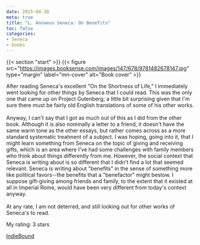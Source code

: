 ```yaml
---
date: 2015-04-30
meta: true
title: "L. Annaeus Seneca: On Benefits"
toc: false
categories:
- Seneca
- books
---
```


{{< section "start" >}}
{{< figure src="https://images.booksense.com/images/147/678/9781482678147.jpg" type="margin" label="mn-cover" alt="Book cover" >}}

After reading Seneca's excellent "On the Shortness of Life," I immediately went looking for other things by Seneca that I could read. This was the only one that came up on Project Gutenberg; a little bit surprising given that I'm sure there must be fairly old English translations of some of his other works.<br /><br />Anyway, I can't say that I got as much out of this as I did from the other book. Although it is also nominally a letter to a friend, it doesn't have the same warm tone as the other essays, but rather comes across as a more standard systematic treatment of a subject. I was hoping, going into it, that I might learn something from Seneca on the topic of giving and receiving gifts, which is an area where I've had some challenges with family members who think about things differently from me. However, the social context that Seneca is writing about is so different that I didn't find a lot that seemed relevant. Seneca is writing about "benefits" in the sense of something more like political favors--the benefits that a "benefactor" might bestow. I suppose gift-giving among friends and family, to the extent that it existed at all in Imperial Rome, would have been very different from today's context anyway.<br /><br />At any rate, I am not deterred, and still looking out for other works of Seneca's to read.

My rating: 3 stars  

[IndieBound](https://www.indiebound.org/book/9781482678147)
